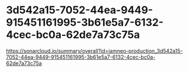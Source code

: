 # 3d542a15-7052-44ea-9449-915451161995-3b61e5a7-6132-4cec-bc0a-62de7a73c75a
https://sonarcloud.io/summary/overall?id=iamneo-production_3d542a15-7052-44ea-9449-915451161995-3b61e5a7-6132-4cec-bc0a-62de7a73c75a
